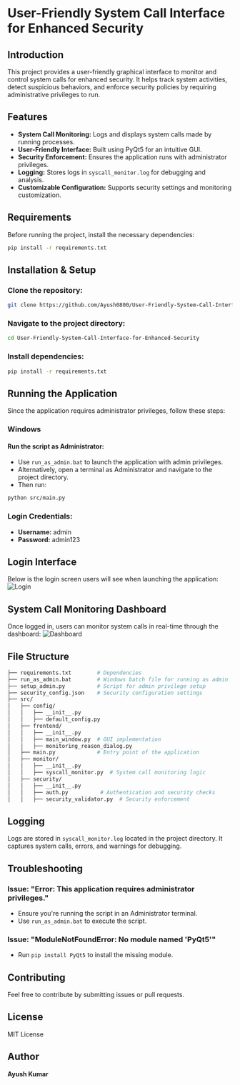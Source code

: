 # User-Friendly System Call Interface for Enhanced Security

## Introduction
This project provides a user-friendly graphical interface to monitor and control system calls for enhanced security. It helps track system activities, detect suspicious behaviors, and enforce security policies by requiring administrative privileges to run.

## Features
- **System Call Monitoring:** Logs and displays system calls made by running processes.
- **User-Friendly Interface:** Built using PyQt5 for an intuitive GUI.
- **Security Enforcement:** Ensures the application runs with administrator privileges.
- **Logging:** Stores logs in `syscall_monitor.log` for debugging and analysis.
- **Customizable Configuration:** Supports security settings and monitoring customization.

## Requirements
Before running the project, install the necessary dependencies:
```sh
pip install -r requirements.txt
```

## Installation & Setup
### Clone the repository:
```sh
git clone https://github.com/Ayush0800/User-Friendly-System-Call-Interface-for-Enhanced-Security.git
```

### Navigate to the project directory:
```sh
cd User-Friendly-System-Call-Interface-for-Enhanced-Security
```

### Install dependencies:
```sh
pip install -r requirements.txt
```

## Running the Application
Since the application requires administrator privileges, follow these steps:

### Windows
#### Run the script as Administrator:
- Use `run_as_admin.bat` to launch the application with admin privileges.
- Alternatively, open a terminal as Administrator and navigate to the project directory.
- Then run:
```sh
python src/main.py
```

### Login Credentials:
- **Username:** admin
- **Password:** admin123

## Login Interface
Below is the login screen users will see when launching the application:
![Login](https://github.com/user-attachments/assets/73f5f40c-8e40-41f8-8508-9b8dca102a9a)


## System Call Monitoring Dashboard
Once logged in, users can monitor system calls in real-time through the dashboard:
![Dashboard](https://github.com/user-attachments/assets/ff51bee7-cbec-4dd2-9062-24841677b6e8)

## File Structure
```bash
├── requirements.txt        # Dependencies
├── run_as_admin.bat        # Windows batch file for running as admin
├── setup_admin.py          # Script for admin privilege setup
├── security_config.json    # Security configuration settings
├── src/
│   ├── config/
│   │   ├── __init__.py
│   │   ├── default_config.py
│   ├── frontend/
│   │   ├── __init__.py
│   │   ├── main_window.py  # GUI implementation
│   │   ├── monitoring_reason_dialog.py
│   ├── main.py             # Entry point of the application
│   ├── monitor/
│   │   ├── __init__.py
│   │   ├── syscall_monitor.py  # System call monitoring logic
│   ├── security/
│   │   ├── __init__.py
│   │   ├── auth.py          # Authentication and security checks
│   │   ├── security_validator.py  # Security enforcement
```

## Logging
Logs are stored in `syscall_monitor.log` located in the project directory. It captures system calls, errors, and warnings for debugging.

## Troubleshooting
### Issue: "Error: This application requires administrator privileges."
- Ensure you're running the script in an Administrator terminal.
- Use `run_as_admin.bat` to execute the script.

### Issue: "ModuleNotFoundError: No module named 'PyQt5'"
- Run `pip install PyQt5` to install the missing module.

## Contributing
Feel free to contribute by submitting issues or pull requests.

## License
MIT License

## Author
**Ayush Kumar**


